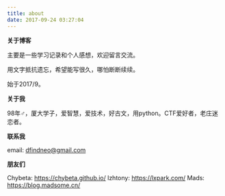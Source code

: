```yaml
---
title: about
date: 2017-09-24 03:27:04
---
```


**关于博客**

主要是一些学习记录和个人感想，欢迎留言交流。

用文字抵抗遗忘，希望能写很久，哪怕断断续续。

始于2017/9。

**关于我**

98年♂，厦大学子，爱智慧，爱技术，好古文，用python。CTF爱好者，老庄迷恋者。

**联系我**

email: 	dfindneo@gmail.com

**朋友们**

  Chybeta:  		 https://chybeta.github.io/
  lzhtony:		 https://lxpark.com/
  Mads:			 https://blog.madsome.cn/



